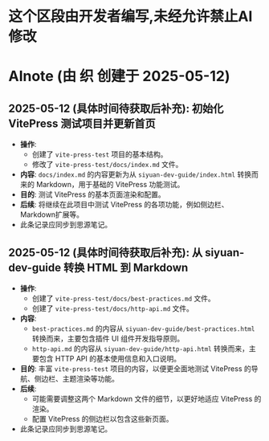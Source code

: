 # 这个区段由开发者编写,未经允许禁止AI修改

# AInote (由 织 创建于 2025-05-12)

## 2025-05-12 (具体时间待获取后补充): 初始化 VitePress 测试项目并更新首页

*   **操作**: 
    *   创建了 `vite-press-test` 项目的基本结构。
    *   修改了 `vite-press-test/docs/index.md` 文件。
*   **内容**: `docs/index.md` 的内容更新为从 `siyuan-dev-guide/index.html` 转换而来的 Markdown，用于基础的 VitePress 功能测试。
*   **目的**: 测试 VitePress 的基本页面渲染和配置。
*   **后续**: 将继续在此项目中测试 VitePress 的各项功能，例如侧边栏、Markdown扩展等。
*   此条记录应同步到思源笔记。

## 2025-05-12 (具体时间待获取后补充): 从 siyuan-dev-guide 转换 HTML 到 Markdown

*   **操作**: 
    *   创建了 `vite-press-test/docs/best-practices.md` 文件。
    *   创建了 `vite-press-test/docs/http-api.md` 文件。
*   **内容**:
    *   `best-practices.md` 的内容从 `siyuan-dev-guide/best-practices.html` 转换而来，主要包含插件 UI 组件开发指导原则。
    *   `http-api.md` 的内容从 `siyuan-dev-guide/http-api.html` 转换而来，主要包含 HTTP API 的基本使用信息和入口说明。
*   **目的**: 丰富 `vite-press-test` 项目的内容，以便更全面地测试 VitePress 的导航、侧边栏、主题渲染等功能。
*   **后续**: 
    *   可能需要调整这两个 Markdown 文件的细节，以更好地适应 VitePress 的渲染。
    *   配置 VitePress 的侧边栏以包含这些新页面。
*   此条记录应同步到思源笔记。 